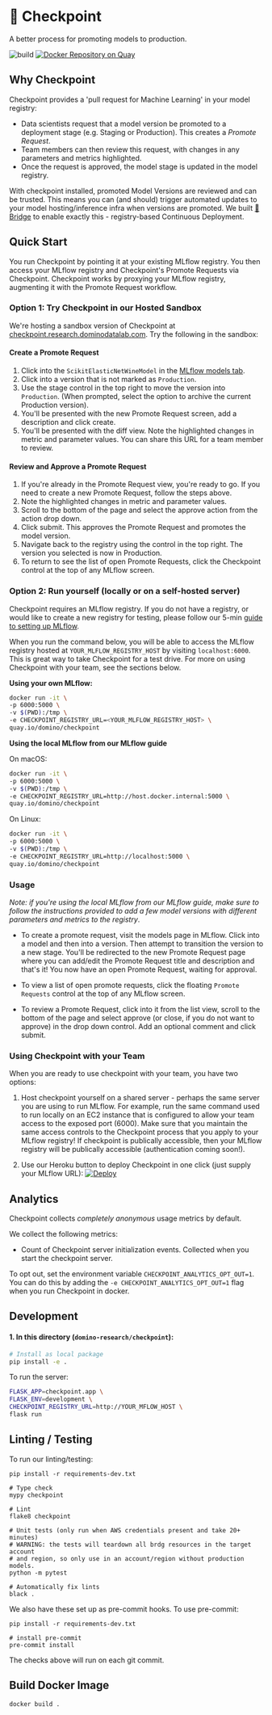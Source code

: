 # :passport_control: Checkpoint

A better process for promoting models to production.

![build](https://github.com/dominodatalab/domino-research/actions/workflows/checkpoint.yml/badge.svg?branch=main)
[![Docker Repository on Quay](https://quay.io/repository/domino/checkpoint/status "Docker Repository on Quay")](https://quay.io/repository/domino/checkpoint)

## Why Checkpoint

Checkpoint provides a 'pull request for Machine Learning' in your model registry:
- Data scientists request that a model version be promoted to a deployment stage (e.g. Staging or Production).
  This creates a _Promote Request_.
- Team members can then review this request, with changes in any parameters and metrics highlighted.
- Once the request is approved, the model stage is updated in the model registry.

With checkpoint installed, promoted Model Versions are reviewed and can be trusted. This means you can
(and should) trigger automated updates to your model hosting/inference infra when versions are promoted.
We built [:bridge_at_night: Bridge](https://github.com/dominodatalab/domino-research/tree/main/bridge)
to enable exactly this - registry-based Continuous Deployment.

## Quick Start

You run Checkpoint by pointing it at your existing MLflow registry. You then access your MLflow registry
and Checkpoint's Promote Requests via Checkpoint. Checkpoint works by proxying your MLflow registry,
augmenting it with the Promote Request workflow.

<a name="try-checkpoint-in-our-hosted-sandbox"></a>

### Option 1: Try Checkpoint in our Hosted Sandbox

We're hosting a sandbox version of Checkpoint at [checkpoint.research.dominodatalab.com](https://bit.ly/3ihLjYj). Try the following in the sandbox:

#### Create a Promote Request

1. Click into the `ScikitElasticNetWineModel` in the [MLflow models tab](https://bit.ly/3ihLjYj).
2. Click into a version that is not marked as `Production`.
3. Use the stage control in the top right to move the version into `Production`.
   (When prompted, select the option to archive the current Production version).
4. You'll be presented with the new Promote Request screen, add a description and click create.
5. You'll be presented with the diff view. Note the highlighted changes in metric and parameter values. You can share this URL for a team member to review.

#### Review and Approve a Promote Request

1. If you're already in the Promote Request view, you're ready to go. If you need to create
   a new Promote Request, follow the steps above.
2. Note the highlighted changes in metric and parameter values.
3. Scroll to the bottom of the page and select the approve action from the action drop down.
4. Click submit. This approves the Promote Request and promotes the model version.
5. Navigate back to the registry using the control in the top right. The version you selected is now in Production.
6. To return to see the list of open Promote Requests, click the Checkpoint control at the top
   of any MLflow screen.


### Option 2: Run yourself (locally or on a self-hosted server)

Checkpoint requires an MLflow registry. If you do not have a registry, or would like to create a new registry for testing,
please follow our 5-min
[guide to setting up MLflow](https://bit.ly/3tKeiZb).

When you run the command below, you will be able to access the MLflow registry
hosted at `YOUR_MLFLOW_REGISTRY_HOST` by visiting `localhost:6000`. This is great
way to take Checkpoint for a test drive. For more on using Checkpoint with your
team, see the sections below.

**Using your own MLflow:**

```bash
docker run -it \
-p 6000:5000 \
-v $(PWD):/tmp \
-e CHECKPOINT_REGISTRY_URL=<YOUR_MLFLOW_REGISTRY_HOST> \
quay.io/domino/checkpoint
```

**Using the local MLflow from our MLflow guide** 

On macOS:

```bash
docker run -it \
-p 6000:5000 \
-v $(PWD):/tmp \
-e CHECKPOINT_REGISTRY_URL=http://host.docker.internal:5000 \
quay.io/domino/checkpoint
```

On Linux:

```bash
docker run -it \
-p 6000:5000 \
-v $(PWD):/tmp \
-e CHECKPOINT_REGISTRY_URL=http://localhost:5000 \
quay.io/domino/checkpoint
```

### Usage

*Note: if you're using the local MLflow from our MLflow guide, make sure to follow the instructions*
*provided to add a few model versions with different parameters and metrics to the registry*.

- To create a promote request, visit the models page in MLflow. Click into a model and then into
  a version. Then attempt to transition the version to a new stage. You'll be redirected to the 
  new Promote Request page where you can add/edit the Promote Request title and description and
  that's it! You now have an open Promote Request, waiting for approval.

- To view a list of open promote requests, click the floating `Promote Requests` control
  at the top of any MLflow screen.

- To review a Promote Request, click into it from the list view, scroll to the bottom of the page
  and select approve (or close, if you do not want to approve) in the drop down control. Add an 
  optional comment and click submit.

### Using Checkpoint with your Team

When you are ready to use checkpoint with your team, you have two options:

1. Host checkpoint yourself on a shared server - perhaps the same server you are using to run MLflow.
  For example, run the same command used to run locally on an EC2 instance that is configured to allow
  your team access to the exposed port (6000). Make sure that you maintain the same access controls
  to the Checkpoint process that you apply to your MLflow registry! If checkpoint is publically accessible,
  then your MLflow registry will be publically accessible (authentication coming soon!).
  
2. Use our Heroku button to deploy Checkpoint in one click (just supply your MLflow URL):
  [![Deploy](https://www.herokucdn.com/deploy/button.svg)](https://heroku.com/deploy?template=https://github.com/domino-research/heroku-checkpoint/tree/main)

## Analytics

Checkpoint collects *completely anonymous* usage metrics by default.

We collect the following metrics:

- Count of Checkpoint server initialization events. Collected when you start the checkpoint server.

To opt out, set the environment variable `CHECKPOINT_ANALYTICS_OPT_OUT=1`. You can do this by adding
the `-e CHECKPOINT_ANALYTICS_OPT_OUT=1` flag when you run Checkpoint in docker.

## Development

#### 1. In this directory (`domino-research/checkpoint`):

```bash
# Install as local package
pip install -e .
```

To run the server:

```bash
FLASK_APP=checkpoint.app \
FLASK_ENV=development \
CHECKPOINT_REGISTRY_URL=http://YOUR_MFLOW_HOST \
flask run
```

## Linting / Testing

To run our linting/testing:

```
pip install -r requirements-dev.txt

# Type check
mypy checkpoint

# Lint
flake8 checkpoint

# Unit tests (only run when AWS credentials present and take 20+ minutes)
# WARNING: the tests will teardown all brdg resources in the target account
# and region, so only use in an account/region without production models.
python -m pytest

# Automatically fix lints
black .
```

We also have these set up as pre-commit hooks. To use pre-commit:

```
pip install -r requirements-dev.txt

# install pre-commit
pre-commit install
```

The checks above will run on each git commit.

## Build Docker Image

```
docker build .
```
